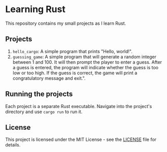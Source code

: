 # Learning Rust

This repository contains my small projects as I learn Rust.

## Projects

1. `hello_cargo`: A simple program that prints "Hello, world!".
2. `guessing_game`: A simple program that will generate a random integer between 1 and 100. It will then prompt the player to enter a guess. After a guess is entered, the program will indicate whether the guess is too low or too high. If the guess is correct, the game will print a congratulatory message and exit.".

## Running the projects

Each project is a separate Rust executable. Navigate into the project's directory and use `cargo run` to run it.

## License

This project is licensed under the MIT License - see the [LICENSE](LICENSE) file for details.
